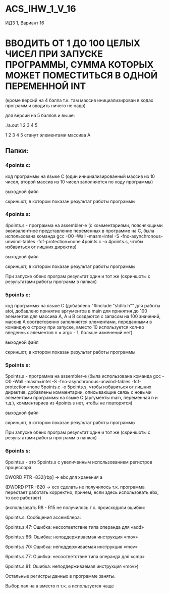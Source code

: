 # ACS_IHW_1_V_16
ИДЗ 1, Вариант 16

# ВВОДИТЬ ОТ 1 ДО 100 ЦЕЛЫХ ЧИСЕЛ ПРИ ЗАПУСКЕ ПРОГРАММЫ, СУММА КОТОРЫХ МОЖЕТ ПОМЕСТИТЬСЯ В ОДНОЙ ПЕРЕМЕННОЙ INT
(кроме версий на 4 балла т.к. там массив инициализирован в кодах программ и вводить ничего не надо)

для версий на 5 баллов и выше:

./a.out 1 2 3 4 5 

1 2 3 4 5 станут элементами массива A
## Папки:

### 4points c:

код программы на языке C (один инициализированный массив из 10 чисел, второй массив из 10 чисел заполняется по ходу программы)

выходной файл

скриншот, в котором показан результат работы программы 

### 4points s:

4points.s - программа на assembler-е (с комментариями, поясняющими эквивалентное представление переменных в программе на C, была использована команда gcc -O0 -Wall -masm=intel -S -fno-asynchronous-unwind-tables -fcf-protection=none 4points.c -o 4points.s, чтобы избавиться от лишних директив)

выходной файл

скриншот, в котором показан результат работы программы

При запуске обеих програм результат один и тот же (скриншоты с результатами работы программ в папках)

### 5points c:

код программы на языке C (добавлено "#include "stdlib.h"" для работы atoi, добавлено принятие аргументов в main для принятия до 100 элементов для массива A, A и B создаются с запасом на 100 значений, массив A соответсвенно заполняется элементами, переданными в командную строку при запуске, вместо 10 используется кол-во введенных элементов n = argc - 1, больше изменений нет)

выходной файл

скриншот, в котором показан результат работы программы

### 5points s:

5points.s - программа на assembler-е (была использована команда gcc -O0 -Wall -masm=intel -S -fno-asynchronous-unwind-tables -fcf-protection=none 5points.c -o 5points.s, чтобы избавиться от лишних директив, добавлены комментарии, описывающие связь с новыми элементами программы на языке C (аргументы main, переменная n и т.д.), комментариев из 4points.s нет, чтобы не повторятся)

выходной файл

скриншот, в котором показан результат работы программы

При запуске обеих програм результат один и тот же (скриншоты с результатами работы программ в папках)


### 6points s:

6points.s - это 5points.s с увеличенным использованием регистров процессора

DWORD PTR -832[rbp] -> ebx для хранения a

(DWORD PTR -820 -> ecx сделать не получилось т.к. программа перестает работать корректно, причем, если здесь использовать ebx, то все работает)

(использовать R8 - R15 не получилось т.к. происходили ошибки:

6points.s: Сообщения ассемблера:

6points.s:47: Ошибка: несоответствие типа операнда для «add»

6points.s:66: Ошибка: неподдерживаемая инструкция «mov»

6points.s:70: Ошибка: неподдерживаемая инструкция «mov»

6points.s:77: Ошибка: несоответствие типа операнда для «cmp»

6points.s:81: Ошибка: неподдерживаемая инструкция «mov»)

Остальные регистры данных в программе заняты.

Выбор пал на a вместо n т.к. a используется чаще
